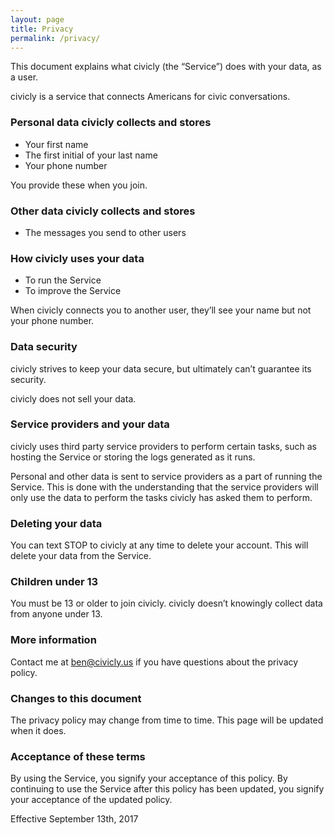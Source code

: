 ```yaml
---
layout: page
title: Privacy
permalink: /privacy/
---
```


This document explains what civicly (the “Service”) does with your data, as a user.

civicly is a service that connects Americans for civic conversations.

### Personal data civicly collects and stores

  - Your first name
  - The first initial of your last name
  - Your phone number

You provide these when you join.

### Other data civicly collects and stores

  - The messages you send to other users

### How civicly uses your data

  - To run the Service
  - To improve the Service

When civicly connects you to another user, they’ll see your name but not your phone number.

### Data security

civicly strives to keep your data secure, but ultimately can’t guarantee its security.

civicly does not sell your data.

### Service providers and your data

civicly uses third party service providers to perform certain tasks, such as hosting the Service or storing the logs generated as it runs.

Personal and other data is sent to service providers as a part of running the Service. This is done with the understanding that the service providers will only use the data to perform the tasks civicly has asked them to perform.

### Deleting your data

You can text STOP to civicly at any time to delete your account. This will delete your data from the Service.

### Children under 13

You must be 13 or older to join civicly. civicly doesn’t knowingly collect data from anyone under 13.

### More information

Contact me at ben@civicly.us if you have questions about the privacy policy.

### Changes to this document

The privacy policy may change from time to time. This page will be updated when it does.

### Acceptance of these terms

By using the Service, you signify your acceptance of this policy. By continuing to use the Service after this policy has been updated, you signify your acceptance of the updated policy.

Effective September 13th, 2017
